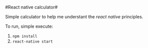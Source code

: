 #React native calculator#

Simple calculator to help me understant the *react native* principles.

To run, simple execute:

1. `npm install`
2. `react-native start`

